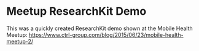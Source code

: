 # Meetup ResearchKit Demo

This was a quickly created ResearchKit demo shown at the Mobile Health Meetup: https://www.ctrl-group.com/blog/2015/06/23/mobile-health-meetup-2/
